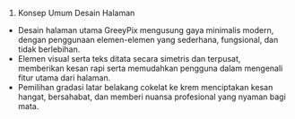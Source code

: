 1. Konsep Umum Desain Halaman
-	Desain halaman utama GreeyPix mengusung gaya minimalis modern, dengan penggunaan elemen-elemen yang sederhana, fungsional, dan tidak berlebihan.
-	Elemen visual serta teks ditata secara simetris dan terpusat, memberikan kesan rapi serta memudahkan pengguna dalam mengenali fitur utama dari halaman.
-	Pemilihan gradasi latar belakang cokelat ke krem menciptakan kesan hangat, bersahabat, dan memberi nuansa profesional yang nyaman bagi mata.





